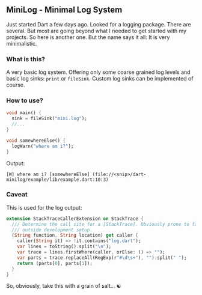 ## MiniLog - Minimal Log System

Just started Dart a few days ago. Looked for a logging package. There are several. But most are going beyond what I
needed to get started with my projects. So here is another one. But the name says it all: It is very minimalistic.

### What is this?

A very basic log system. Offering only some coarse grained log levels and basic log sinks: `print` or `fileSink`.
Custom log sinks can be implemented of course.

### How to use?

```dart
void main() {
  sink = fileSink("mini.log");
  //...
}

void somewhereElse() {
  logWarn("where am i?");
}
```

Output:

```
[W] where am i? [somewhereElse] (file://<snip>/dart-minilog/example/lib/example.dart:10:3)
```

### Caveat

This is used for the log output:

```dart
extension StackTraceCallerExtension on StackTrace {
  /// Determine the call site for a [StackTrace]. Obviously prone to fail
  /// outside development setup.
  (String function, String location) get caller {
    caller(String it) => !it.contains("log.dart");
    var lines = toString().split("\n");
    var trace = lines.firstWhere(caller, orElse: () => "");
    var parts = trace.replaceAll(RegExp(r"#\d\s+"), "").split(" ");
    return (parts[0], parts[1]);
  }
}
```

So, obviously, take this with a grain of salt... ☯
